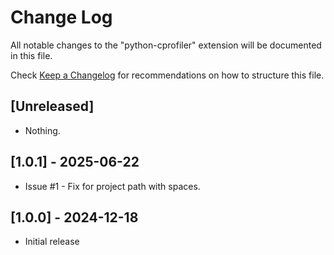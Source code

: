 # Change Log

All notable changes to the "python-cprofiler" extension will be documented in this file.

Check [Keep a Changelog](http://keepachangelog.com/) for recommendations on how to structure this file.

## [Unreleased]

- Nothing.

## [1.0.1] - 2025-06-22

- Issue #1 - Fix for project path with spaces.

## [1.0.0] - 2024-12-18

- Initial release